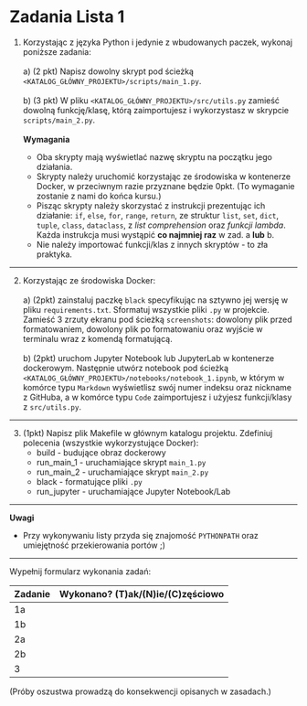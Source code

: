 # Zadania Lista 1

1. Korzystając z języka Python i jedynie z wbudowanych paczek, wykonaj poniższe zadania:
    <br><br>
    a) (2 pkt) Napisz dowolny skrypt pod ścieżką `<KATALOG_GŁÓWNY_PROJEKTU>/scripts/main_1.py`.
    <br><br>
    b) (3 pkt) W pliku `<KATALOG_GŁÓWNY_PROJEKTU>/src/utils.py` zamieść dowolną funkcję/klasę, którą zaimportujesz i wykorzystasz w skrypcie `scripts/main_2.py`.
    <br><br>
    **Wymagania**
    
   - Oba skrypty mają wyświetlać nazwę skryptu na początku jego działania.
   - Skrypty należy uruchomić korzystając ze środowiska w kontenerze Docker, w przeciwnym razie przyznane będzie 0pkt. (To wymaganie zostanie z nami do końca kursu.)
   - Pisząc skrypty należy skorzystać z instrukcji prezentując ich działanie: `if`, `else`, `for`, `range`, `return`, ze struktur `list`, `set`, `dict`, `tuple`, `class`, `dataclass`, z *list comprehension* oraz *funkcji lambda*. Każda instrukcja musi wystąpić **co najmniej raz** w zad. a **lub** b.
   - Nie należy importować funkcji/klas z innych skryptów - to zła praktyka.

---
2. Korzystając ze środowiska Docker:
    <br><br>
    a) (2pkt) zainstaluj paczkę `black` specyfikując na sztywno jej wersję w pliku `requirements.txt`. Sformatuj wszystkie pliki `.py` w projekcie. Zamieść 3 zrzuty ekranu pod ścieżką `screenshots`: dowolony plik przed formatowaniem, dowolony plik po formatowaniu oraz wyjście w terminalu wraz z komendą formatującą. 
    <br><br>
    b) (2pkt) uruchom Jupyter Notebook lub JupyterLab w kontenerze dockerowym. Następnie utwórz notebook pod ścieżką `<KATALOG_GŁÓWNY_PROJEKTU>/notebooks/notebook_1.ipynb`, w którym w komórce typu `Markdown` wyświetlisz swój numer indeksu oraz nickname z GitHuba, a w komórce typu `Code` zaimportujesz i użyjesz funkcji/klasy z `src/utils.py`.

---
3. (1pkt) Napisz plik Makefile w głównym katalogu projektu. Zdefiniuj polecenia (wszystkie wykorzystujące Docker):
    * build - budujące obraz dockerowy
    * run_main_1 - uruchamiające skrypt `main_1.py` 
    * run_main_2 - uruchamiające skrypt `main_2.py` 
    * black - formatujące pliki `.py`
    * run_jupyter - uruchamiające Jupyter Notebook/Lab 
   

---
**Uwagi**
- Przy wykonywaniu listy przyda się znajomość `PYTHONPATH` oraz umiejętność przekierowania portów ;)


---
Wypełnij formularz wykonania zadań:

| Zadanie | Wykonano? (T)ak/(N)ie/(C)zęściowo |
|---------|-----------------------------------|
| 1a      |                                   |
| 1b      |                                   |
| 2a      |                                   |
| 2b      |                                   |
| 3       |                                   |

(Próby oszustwa prowadzą do konsekwencji opisanych w zasadach.)
